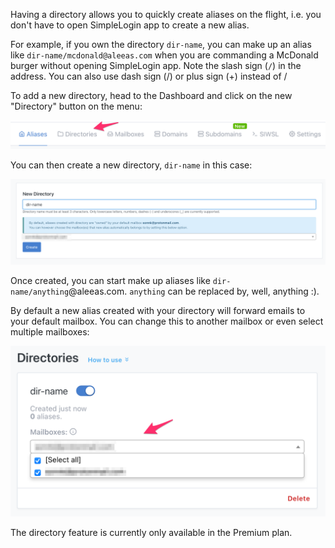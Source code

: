 Having a directory allows you to quickly create aliases on the flight, i.e. you don't have to open SimpleLogin app to create a new alias.

For example, if you own the directory `dir-name`, you can make up an alias like `dir-name/mcdonald@aleeas.com` when you are commanding a McDonald burger without opening SimpleLogin app. Note the slash sign (`/`) in the address. You can also use dash sign (/) or plus sign (+) instead of /

To add a new directory, head to the Dashboard and click on the new "Directory" button on the menu:

![](./menu.png)

You can then create a new directory, `dir-name` in this case:

![](./new.png)

Once created, you can start make up aliases like `dir-name/anything`@aleeas.com. `anything` can be replaced by, well, anything :).

By default a new alias created with your directory will forward emails to your default mailbox. You can change this to another mailbox or even select multiple mailboxes:

![](./dir-mailbox.png)

The directory feature is currently only available in the Premium plan.

